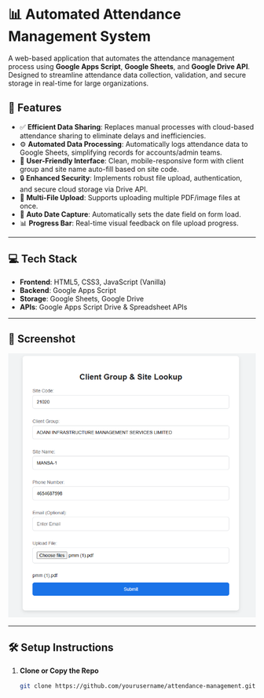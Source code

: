 # 📊 Automated Attendance Management System

A web-based application that automates the attendance management process using **Google Apps Script**, **Google Sheets**, and **Google Drive API**. Designed to streamline attendance data collection, validation, and secure storage in real-time for large organizations.

## 🚀 Features

- ✅ **Efficient Data Sharing**: Replaces manual processes with cloud-based attendance sharing to eliminate delays and inefficiencies.
- ⚙️ **Automated Data Processing**: Automatically logs attendance data to Google Sheets, simplifying records for accounts/admin teams.
- 📱 **User-Friendly Interface**: Clean, mobile-responsive form with client group and site name auto-fill based on site code.
- 🔒 **Enhanced Security**: Implements robust file upload, authentication, and secure cloud storage via Drive API.
- 📂 **Multi-File Upload**: Supports uploading multiple PDF/image files at once.
- 📅 **Auto Date Capture**: Automatically sets the date field on form load.
- 📊 **Progress Bar**: Real-time visual feedback on file upload progress.

---

## 💻 Tech Stack

- **Frontend**: HTML5, CSS3, JavaScript (Vanilla)
- **Backend**: Google Apps Script
- **Storage**: Google Sheets, Google Drive
- **APIs**: Google Apps Script Drive & Spreadsheet APIs

---

## 📸 Screenshot

![App Interface](./Screenshot%202025-07-23%20140756.png)


---

## 🛠️ Setup Instructions

1. **Clone or Copy the Repo**  
   ```bash
   git clone https://github.com/yourusername/attendance-management.git
